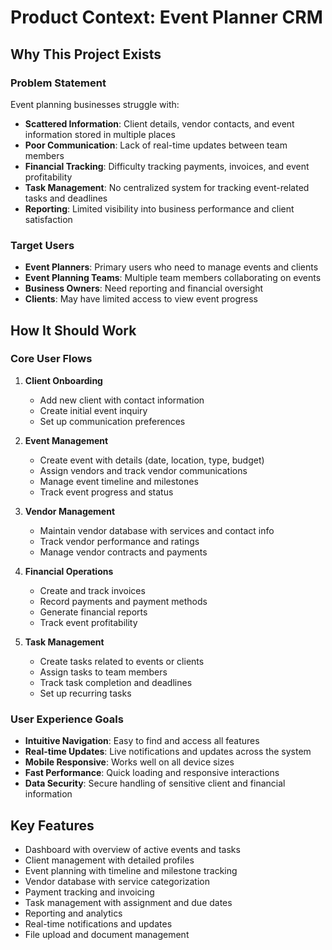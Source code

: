 # Product Context: Event Planner CRM

## Why This Project Exists

### Problem Statement
Event planning businesses struggle with:
- **Scattered Information**: Client details, vendor contacts, and event information stored in multiple places
- **Poor Communication**: Lack of real-time updates between team members
- **Financial Tracking**: Difficulty tracking payments, invoices, and event profitability
- **Task Management**: No centralized system for tracking event-related tasks and deadlines
- **Reporting**: Limited visibility into business performance and client satisfaction

### Target Users
- **Event Planners**: Primary users who need to manage events and clients
- **Event Planning Teams**: Multiple team members collaborating on events
- **Business Owners**: Need reporting and financial oversight
- **Clients**: May have limited access to view event progress

## How It Should Work

### Core User Flows
1. **Client Onboarding**
   - Add new client with contact information
   - Create initial event inquiry
   - Set up communication preferences

2. **Event Management**
   - Create event with details (date, location, type, budget)
   - Assign vendors and track vendor communications
   - Manage event timeline and milestones
   - Track event progress and status

3. **Vendor Management**
   - Maintain vendor database with services and contact info
   - Track vendor performance and ratings
   - Manage vendor contracts and payments

4. **Financial Operations**
   - Create and track invoices
   - Record payments and payment methods
   - Generate financial reports
   - Track event profitability

5. **Task Management**
   - Create tasks related to events or clients
   - Assign tasks to team members
   - Track task completion and deadlines
   - Set up recurring tasks

### User Experience Goals
- **Intuitive Navigation**: Easy to find and access all features
- **Real-time Updates**: Live notifications and updates across the system
- **Mobile Responsive**: Works well on all device sizes
- **Fast Performance**: Quick loading and responsive interactions
- **Data Security**: Secure handling of sensitive client and financial information

## Key Features
- Dashboard with overview of active events and tasks
- Client management with detailed profiles
- Event planning with timeline and milestone tracking
- Vendor database with service categorization
- Payment tracking and invoicing
- Task management with assignment and due dates
- Reporting and analytics
- Real-time notifications and updates
- File upload and document management

